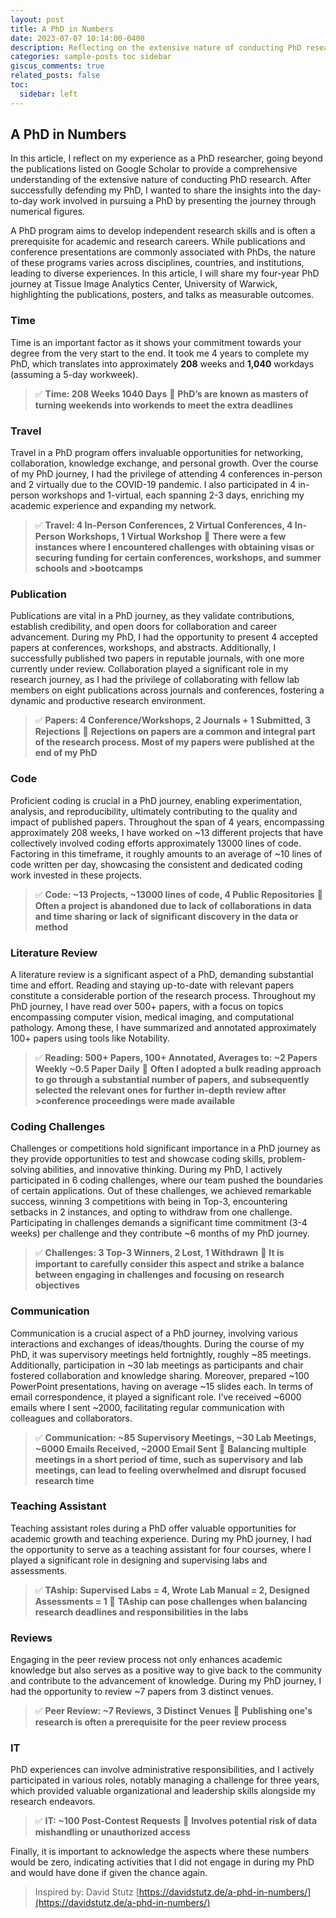 ```yaml
---
layout: post
title: A PhD in Numbers
date: 2023-07-07 10:14:00-0400
description: Reflecting on the extensive nature of conducting PhD research through numerical figures.
categories: sample-posts toc sidebar
giscus_comments: true
related_posts: false
toc:
  sidebar: left
---
```


## A PhD in Numbers

In this article, I reflect on my experience as a PhD researcher, going beyond the publications listed on Google Scholar to provide a comprehensive understanding of the extensive nature of conducting PhD research. After successfully defending my PhD, I wanted to share the insights into the day-to-day work involved in pursuing a PhD by presenting the journey through numerical figures.

A PhD program aims to develop independent research skills and is often a prerequisite for academic and research careers. While publications and conference presentations are commonly associated with PhDs, the nature of these programs varies across disciplines, countries, and institutions, leading to diverse experiences. In this article, I will share my four-year PhD journey at Tissue Image Analytics Center, University of Warwick, highlighting the publications, posters, and talks as measurable outcomes.

### Time

Time is an important factor as it shows your commitment towards your degree from the very start to the end. It took me 4 years to complete my PhD, which translates into approximately **208** weeks and **1,040** workdays (assuming a 5-day workweek).


>✅ **Time: 208 Weeks 1040 Days**
>🚫 **PhD’s are known as masters of turning weekends into workends to meet the extra deadlines**


### Travel

Travel in a PhD program offers invaluable opportunities for networking, collaboration, knowledge exchange, and personal growth. Over the course of my PhD journey, I had the privilege of attending 4 conferences in-person and 2 virtually due to the COVID-19 pandemic. I also participated in 4 in-person workshops and 1-virtual, each spanning 2-3 days, enriching my academic experience and expanding my network.


>✅ **Travel: 4 In-Person Conferences, 2 Virtual Conferences, 4 In-Person Workshops, 1 Virtual Workshop**
>🚫 **There were a few instances where I encountered challenges with obtaining visas or securing funding for certain conferences, workshops, and summer schools and >bootcamps**

### Publication

Publications are vital in a PhD journey, as they validate contributions, establish credibility, and open doors for collaboration and career advancement. During my PhD, I had the opportunity to present 4 accepted papers at conferences, workshops, and abstracts. Additionally, I successfully published two papers in reputable journals, with one more currently under review. Collaboration played a significant role in my research journey, as I had the privilege of collaborating with fellow lab members on eight publications across journals and conferences, fostering a dynamic and productive research environment.

>✅ **Papers: 4 Conference/Workshops, 2 Journals + 1 Submitted, 3 Rejections**
>🚫 **Rejections on papers are a common and integral part of the research process. Most of my papers were published at the end of my PhD**

### Code

Proficient coding is crucial in a PhD journey, enabling experimentation, analysis, and reproducibility, ultimately contributing to the quality and impact of published papers. Throughout the span of 4 years, encompassing approximately 208 weeks, I have worked on ~13 different projects that have collectively involved coding efforts approximately 13000 lines of code. Factoring in this timeframe, it roughly amounts to an average of ~10 lines of code written per day, showcasing the consistent and dedicated coding work invested in these projects.

>✅ **Code: ~13 Projects, ~13000 lines of code, 4 Public Repositories**
>🚫 **Often a project is abandoned due to lack of collaborations in data and time sharing or lack of significant discovery in the data or method**


### Literature Review

A literature review is a significant aspect of a PhD, demanding substantial time and effort. Reading and staying up-to-date with relevant papers constitute a considerable portion of the research process. Throughout my PhD journey, I have read over 500+ papers, with a focus on topics encompassing computer vision, medical imaging, and computational pathology. Among these, I have summarized and annotated approximately 100+ papers using tools like Notability.

>✅ **Reading: 500+ Papers, 100+ Annotated, Averages to: ~2 Papers Weekly ~0.5 Paper Daily**
>🚫 **Often I adopted a bulk reading approach to go through a substantial number of papers, and subsequently selected the relevant ones for further in-depth review after >conference proceedings were made available**

### Coding Challenges

Challenges or competitions hold significant importance in a PhD journey as they provide opportunities to test and showcase coding skills, problem-solving abilities, and innovative thinking. During my PhD, I actively participated in 6 coding challenges, where our team pushed the boundaries of certain applications. Out of these challenges, we achieved remarkable success, winning 3 competitions with being in Top-3, encountering setbacks in 2 instances, and opting to withdraw from one challenge. Participating in challenges demands a significant time commitment (3-4 weeks) per challenge and they contribute ~6 months of my PhD journey.

>✅ **Challenges: 3 Top-3 Winners, 2 Lost, 1 Withdrawn**
>🚫 **It is important to carefully consider this aspect and strike a balance between engaging in challenges and focusing on research objectives**

### Communication

Communication is a crucial aspect of a PhD journey, involving various interactions and exchanges of ideas/thoughts. During the course of my PhD, it was supervisory meetings held fortnightly, roughly ~85 meetings. Additionally, participation in ~30 lab meetings as participants and chair fostered collaboration and knowledge sharing. Moreover, prepared ~100 PowerPoint presentations, having on average ~15 slides each. In terms of email correspondence, it played a significant role. I’ve received ~6000 emails where I sent ~2000, facilitating regular communication with colleagues and collaborators.

>✅ **Communication: ~85 Supervisory Meetings, ~30 Lab Meetings, ~6000 Emails Received, ~2000 Email Sent**
>🚫 **Balancing multiple meetings in a short period of time, such as supervisory and lab meetings, can lead to feeling overwhelmed and disrupt focused research time**

### Teaching Assistant

Teaching assistant roles during a PhD offer valuable opportunities for academic growth and teaching experience. During my PhD journey, I had the opportunity to serve as a teaching assistant for four courses, where I played a significant role in designing and supervising labs and assessments.

>✅ **TAship: Supervised Labs = 4, Wrote Lab Manual = 2, Designed Assessments = 1**
>🚫 **TAship can pose challenges when balancing research deadlines and responsibilities in the labs**

### Reviews

Engaging in the peer review process not only enhances academic knowledge but also serves as a positive way to give back to the community and contribute to the advancement of knowledge. During my PhD journey, I had the opportunity to review ~7 papers from 3 distinct venues.

>✅ **Peer Review: ~7 Reviews, 3 Distinct Venues**
>🚫 **Publishing one's research is often a prerequisite for the peer review process**

### IT

PhD experiences can involve administrative responsibilities, and I actively participated in various roles, notably managing a challenge for three years, which provided valuable organizational and leadership skills alongside my research endeavors.

>✅ **IT: ~100 Post-Contest Requests**
>🚫 **Involves potential risk of data mishandling or unauthorized access**

Finally, it is important to acknowledge the aspects where these numbers would be zero, indicating activities that I did not engage in during my PhD and would have done if given the chance again.

> Inspired by: David Stutz [https://davidstutz.de/a-phd-in-numbers/](https://davidstutz.de/a-phd-in-numbers/)

